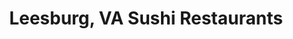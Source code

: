 ---
layout: city
title: Leesburg, VA Sushi Restaurants
permalink: /virginia/leesburg/
stateAbbr: VA
stateName: Virginia
cityName: Leesburg

---
